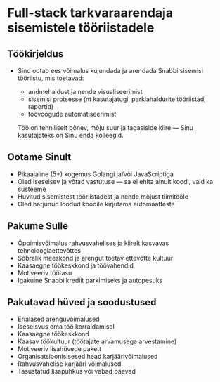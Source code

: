 # Full-stack tarkvaraarendaja sisemistele tööriistadele

## Töökirjeldus

* Sind ootab ees võimalus kujundada ja arendada Snabbi sisemisi tööriistu, mis toetavad:
  * andmehaldust ja nende visualiseerimist
  * sisemisi protsesse (nt kasutajatugi, parklahaldurite tööriistad, raportid)
  * töövoogude automatiseerimist
  
  Töö on tehniliselt põnev, mõju suur ja tagasiside kiire — Sinu kasutajateks on Sinu enda kolleegid.

## Ootame Sinult

* Pikaajaline (5+) kogemus Golangi ja/või JavaScriptiga
* Oled iseseisev ja võtad vastutuse — sa ei ehita ainult koodi, vaid ka süsteeme
* Huvitud sisemistest tööriistadest ja nende mõjust tiimitööle
* Oled harjunud loodud koodile kirjutama automaatteste

## Pakume Sulle

* Õppimisvõimalus rahvusvahelises ja kiirelt kasvavas tehnoloogiaettevõttes
* Sõbralik meeskond ja arengut toetav ettevõtte kultuur
* Kaasaegne töökeskkond ja töövahendid
* Motiveeriv töötasu
* Igakuine Snabbi krediit parkimiseks ja autopesuks

## Pakutavad hüved ja soodustused

* Erialased arenguvõimalused
* Iseseisvus oma töö korraldamisel
* Kaasaegne töökeskkond
* Kaasav töökultuur (töötajate arvamusega arvestamine)
* Motiveeriv lisahüvede pakett
* Organisatsioonisisesed head karjäärivõimalused
* Rahvusvahelise karjääri võimalused
* Tasustatud lisapuhkus või vabad päevad
